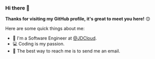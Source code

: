 ### Hi there 👋

**Thanks for visiting my GitHub profile, it's great to meet you here!** 😊

Here are some quick things about me:

- :boy: I'm a Software Engineer at [@JDCloud](https://www.jdcloud.com/). 
- :computer: Coding is my passion.
- :email: The best way to reach me is to send me an email.
